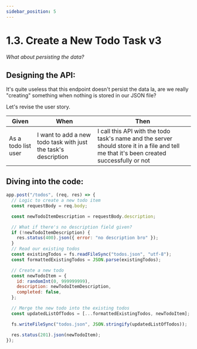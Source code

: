 ```yaml
---
sidebar_position: 5
---
```


# 1.3. Create a New Todo Task v3

_What about persisting the data?_

## Designing the API:

It's quite useless that this endpoint doesn't persist the data la, are we really "creating" something when nothing is stored in our JSON file?

Let's revise the user story.

| Given               | When                                                           | Then                                                                                                                                      |
| ------------------- | -------------------------------------------------------------- | ----------------------------------------------------------------------------------------------------------------------------------------- |
| As a todo list user | I want to add a new todo task with just the task's description | I call this API with the todo task's name and the server should store it in a file and tell me that it's been created successfully or not |

## Diving into the code:

```javascript
app.post("/todos", (req, res) => {
  // Logic to create a new todo item
  const requestBody = req.body;

  const newTodoItemDescription = requestBody.description;

  // What if there's no description field given?
  if (!newTodoItemDescription) {
    res.status(400).json({ error: "no description bro" });
  }
  // Read our existing todos
  const existingTodos = fs.readFileSync("todos.json", "utf-8");
  const formattedExistingTodos = JSON.parse(existingTodos);

  // Create a new todo
  const newTodoItem = {
    id: randomInt(0, 999999999),
    description: newTodoItemDescription,
    completed: false,
  };

  // Merge the new todo into the existing todos
  const updatedListOfTodos = [...formattedExistingTodos, newTodoItem];

  fs.writeFileSync("todos.json", JSON.stringify(updatedListOfTodos));

  res.status(201).json(newTodoItem);
});
```

